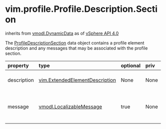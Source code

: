 vim.profile.Profile.Description.Section
=======================================
inherits from [vmodl.DynamicData](docs/vmodl.DynamicData.md)
as of [vSphere API 4.0](vim.version.md#vim.version.version5)


The <a href="vim.profile.Profile.Description.Section.md">ProfileDescriptionSection</a> data object  contains a profile element description and any messages that may  be associated with the profile section.

| property | type | optional | priv | desc |
|:---------|:-----|:---------|:-----|:-----|
| description | [vim.ExtendedElementDescription](vim.ExtendedElementDescription.md "vim.ExtendedElementDescription") | None | None | Localized message data. |
| message | [vmodl.LocalizableMessage](vmodl.LocalizableMessage.md "vmodl.LocalizableMessage") | true | None | List of messages that make up the section. |


